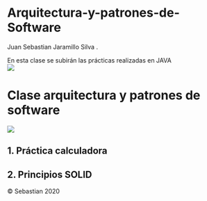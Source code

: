 # Arquitectura-y-patrones-de-Software
<abbr title="Hyper Text Markup Language"></abbr> Juan Sebastian Jaramillo Silva <abbr title="World Wide Web Consortium"></abbr>.
<!DOCTYPE html>
<html>
<head lang="en">
    <meta charset="UTF-8">
    En esta clase se subirán las prácticas realizadas en JAVA
    <link rel="stylesheet" type="text/css" href="style.css">
</head>
<body>
    <div class="cuerpo">
        <div class="contenido">
		<img src="https://images.alphacoders.com/475/475526.jpg">
            <h1>Clase arquitectura y patrones de software</h1>
				<img src="https://images3.alphacoders.com/116/116875.jpg">
            <h2>1. Práctica calculadora</h2>
	    <h2>2. Principios SOLID</h2>
    <div class="pie">
	<p>© Sebastian 2020</p>
    </div>
</body>
</html>
